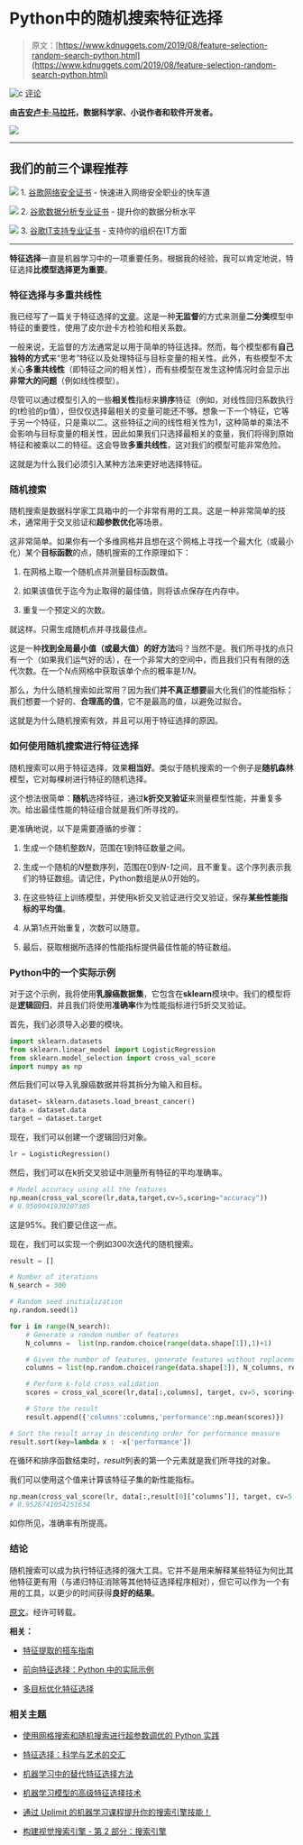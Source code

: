 # Python中的随机搜索特征选择

> 原文：[https://www.kdnuggets.com/2019/08/feature-selection-random-search-python.html](https://www.kdnuggets.com/2019/08/feature-selection-random-search-python.html)

![c](../Images/3d9c022da2d331bb56691a9617b91b90.png) [评论](#comments)

**由[吉安卢卡·马拉托](http://www.gianlucamalato.it/)，数据科学家、小说作者和软件开发者。**

![](../Images/2fa60c200e38bb2510ca3c1de6181396.png)

* * *

## 我们的前三个课程推荐

![](../Images/0244c01ba9267c002ef39d4907e0b8fb.png) 1\. [谷歌网络安全证书](https://www.kdnuggets.com/google-cybersecurity) - 快速进入网络安全职业的快车道

![](../Images/e225c49c3c91745821c8c0368bf04711.png) 2\. [谷歌数据分析专业证书](https://www.kdnuggets.com/google-data-analytics) - 提升你的数据分析水平

![](../Images/0244c01ba9267c002ef39d4907e0b8fb.png) 3\. [谷歌IT支持专业证书](https://www.kdnuggets.com/google-itsupport) - 支持你的组织在IT方面

* * *

**特征选择**一直是机器学习中的一项重要任务。根据我的经验，我可以肯定地说，特征选择**比模型选择更为重要**。

### 特征选择与多重共线性

我已经写了一篇关于特征选择的[文章](https://medium.com/data-science-journal/how-to-measure-feature-importance-in-a-binary-classification-model-d284b8c9a301)。这是一种**无监督**的方式来测量**二分类**模型中特征的重要性，使用了皮尔逊卡方检验和相关系数。

一般来说，无监督的方法通常足以用于简单的特征选择。然而，每个模型都有**自己独特的方式**来“思考”特征以及处理特征与目标变量的相关性。此外，有些模型不太关心**多重共线性**（即特征之间的相关性），而有些模型在发生这种情况时会显示出**非常大的问题**（例如线性模型）。

尽管可以通过模型引入的一些**相关性**指标来**排序**特征（例如，对线性回归系数执行的t检验的p值），但仅仅选择最相关的变量可能还不够。想象一下一个特征，它等于另一个特征，只是乘以二。这些特征之间的线性相关性为1，这种简单的乘法不会影响与目标变量的相关性，因此如果我们只选择最相关的变量，我们将得到原始特征和被乘以二的特征。这会导致**多重共线性**，这对我们的模型可能非常危险。

这就是为什么我们必须引入某种方法来更好地选择特征。

### 随机搜索

随机搜索是数据科学家工具箱中的一个非常有用的工具。这是一种非常简单的技术，通常用于交叉验证和**超参数优化**等场景。

这非常简单。如果你有一个多维网格并且想在这个网格上寻找一个最大化（或最小化）某个**目标函数**的点，随机搜索的工作原理如下：

1.  在网格上取一个随机点并测量目标函数值。

1.  如果该值优于迄今为止取得的最佳值，则将该点保存在内存中。

1.  重复一个预定义的次数。

就这样。只需生成随机点并寻找最佳点。

这是一种**找到全局最小值（或最大值）**的**好方法**吗？当然不是。我们所寻找的点只有一个（如果我们运气好的话），在一个非常大的空间中，而且我们只有有限的迭代次数。在一个*N*点网格中获取该单个点的概率是*1/N*。

那么，为什么随机搜索如此常用？因为我们**并不真正想要**最大化我们的性能指标；我们想要一个好的、**合理高的值**，它不是最高的值，以避免过拟合。

这就是为什么随机搜索有效，并且可以用于特征选择的原因。

### 如何使用随机搜索进行特征选择

随机搜索可以用于特征选择，效果**相当好**。类似于随机搜索的一个例子是**随机森林**模型，它对每棵树进行特征的随机选择。

这个想法很简单：**随机**选择特征，通过**k折交叉验证**来测量模型性能，并重复多次。给出最佳性能的特征组合就是我们所寻找的。

更准确地说，以下是需要遵循的步骤：

1.  生成一个随机整数*N*，范围在1到特征数量之间。

1.  生成一个随机的*N*整数序列，范围在0到*N-1*之间，且不重复。这个序列表示我们的特征数组。请记住，Python数组是从0开始的。

1.  在这些特征上训练模型，并使用k折交叉验证进行交叉验证，保存**某些性能指标的平均值**。

1.  从第1点开始重复，次数可以随意。

1.  最后，获取根据所选择的性能指标提供最佳性能的特征数组。

### Python中的一个实际示例

对于这个示例，我将使用**乳腺癌数据集**，它包含在**sklearn**模块中。我们的模型将是**逻辑回归**，并且我们将使用**准确率**作为性能指标进行5折交叉验证。

首先，我们必须导入必要的模块。

```py
import sklearn.datasets
from sklearn.linear_model import LogisticRegression
from sklearn.model_selection import cross_val_score
import numpy as np

```

然后我们可以导入乳腺癌数据并将其拆分为输入和目标。

```py
dataset= sklearn.datasets.load_breast_cancer()
data = dataset.data
target = dataset.target

```

现在，我们可以创建一个逻辑回归对象。

```py
lr = LogisticRegression()

```

然后，我们可以在k折交叉验证中测量所有特征的平均准确率。

```py
# Model accuracy using all the features
np.mean(cross_val_score(lr,data,target,cv=5,scoring="accuracy"))
# 0.9509041939207385

```

这是95%。我们要记住这一点。

现在，我们可以实现一个例如300次迭代的随机搜索。

```py
result = []

# Number of iterations
N_search = 300

# Random seed initialization
np.random.seed(1)

for i in range(N_search):
    # Generate a random number of features
    N_columns =  list(np.random.choice(range(data.shape[1]),1)+1)

    # Given the number of features, generate features without replacement
    columns = list(np.random.choice(range(data.shape[1]), N_columns, replace=False))

    # Perform k-fold cross validation
    scores = cross_val_score(lr,data[:,columns], target, cv=5, scoring="accuracy")

    # Store the result
    result.append({'columns':columns,'performance':np.mean(scores)})

# Sort the result array in descending order for performance measure
result.sort(key=lambda x : -x['performance'])

```

在循环和排序函数结束时，*result*列表的第一个元素就是我们所寻找的对象。

我们可以使用这个值来计算该特征子集的新性能指标。

```py
np.mean(cross_val_score(lr, data[:,result[0][‘columns’]], target, cv=5, scoring=”accuracy”))
# 0.9526741054251634

```

如你所见，准确率有所提高。

### 结论

随机搜索可以成为执行特征选择的强大工具。它并不是用来解释某些特征为何比其他特征更有用（与递归特征消除等其他特征选择程序相对），但它可以作为一个有用的工具，以更少的时间获得**良好的结果**。

[原文](https://towardsdatascience.com/feature-selection-by-random-search-in-python-730ffd2912e9)。经许可转载。

**相关：**

+   [特征提取的搭车指南](https://www.kdnuggets.com/2019/06/hitchhikers-guide-feature-extraction.html)

+   [前向特征选择：Python 中的实际示例](https://www.kdnuggets.com/2018/06/step-forward-feature-selection-python.html)

+   [多目标优化特征选择](https://www.kdnuggets.com/2017/12/rapidminer-multi-objective-optimization-feature-selection.html)

### 相关主题

+   [使用网格搜索和随机搜索进行超参数调优的 Python 实践](https://www.kdnuggets.com/2022/10/hyperparameter-tuning-grid-search-random-search-python.html)

+   [特征选择：科学与艺术的交汇](https://www.kdnuggets.com/2021/12/feature-selection-science-meets-art.html)

+   [机器学习中的替代特征选择方法](https://www.kdnuggets.com/2021/12/alternative-feature-selection-methods-machine-learning.html)

+   [机器学习模型的高级特征选择技术](https://www.kdnuggets.com/2023/06/advanced-feature-selection-techniques-machine-learning-models.html)

+   [通过 Uplimit 的机器学习课程提升你的搜索引擎技能！](https://www.kdnuggets.com/2023/10/uplimit-elevate-your-search-engine-skills-search-with-ml-course)

+   [构建视觉搜索引擎 - 第 2 部分：搜索引擎](https://www.kdnuggets.com/2022/02/building-visual-search-engine-part-2.html)

